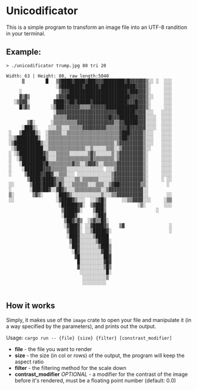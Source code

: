 # Unicodificator
This is a simple program to transform an image file into an UTF-8 randition in your terminal.

## Example:
```
> ./unicodificator trump.jpg 80 tri 20

Width: 63 | Height: 80, raw length:5040
      ▒        █   ▒▓████▓████▓███▓▓▓████████▓█▓▓▓▓▓▓▒░░ ░  ░░░
                   ░▓████████▓█████▓█████████████▓▓▓▓▒░     ░░░
     ░              ▒▓▓▓██████████████████████▓███▓▓▓▒░     ░░░
     ▓▒▓▒          ▒▓▓▓████████████████████████▓▓▓▓▓▓▒░░    ░░░
   ░▒▓▓▓░         ▓███▓▓██▓█████▓█████████████▓▓▓█▓▓▓▒░     ░░░
     █▒▓▒        ░▒███▓▓▓▓▓▓▒▒▒▒▓▓▓▓▓▓████████████▓▓▓▒░     ░░░
                  ░▓▓▓▓▓▓▓▓▓▓▓▓▓▓▓▓▓▓▓▓▓▓▓███████▓▓▓▓░░░   ░░░░
                  ▒▒▒▒▒▓▓▓▓▓▓▓▓▓▓▓▓▓▓▓▓█▓▓▓███████▓▓▓░░░░  ░░░░
        ▒▓░      ░▒▒▒▒▒▒▒▒▒▓▓▓▓▓▓▓▓▓▓▓▓▓▓▒▒▓▓█████▓▓▓░░░░  ░░░░
      ░███▒░    ░░░▒▒░░░▒▒▒▒▒▓▓▓▓▓▓▓▓▓▒▒▒▒▒▓▓▓█▓▓▓▓▓▓░░░░  ░░░░
 ░   ▒█████▒░  ░▒▒▒▒▒░░▒▒▒▒▒▒▒▒▒▒▒▒▒▒▒▒▒▒▒▒▓███▓▓▓▓▓▒░░░   ░░░░
 ░░▒████████▒  ░▒▒▒▒▒▒▒▒▒▒▒▒▒▒▒▒▒▒▒▒▒▒▒▒▒▒▒▓██▓▓▓▓▓▓▒░░░   ░░░░
 ░▒██████████▒░░▒▒▒▒▒▒▒▒▒▒▒▒▒▒▒▒▒▒▒▒▒▒▒▒▒░▒▓▓▓▓▓▓▓▓▓▒░░░   ░░░░
  ░▒██████████░░▒▒▒▒▒▒▒▒▒▒▒▒▒▒░░▒░░░░░▒▒▒░░▒▓▓▓▓▓▓▓▓▒░░    ░░░░
 ░ ░▒█████████▓▒░░░▒▒▒▒▒░░░░░░░▒▓▒░░░░░░▒░▒▓▓▓▓▓▓▓▓▓▒░     ░░░░
 ░  ░▓█████████▒░░░▒▒▒▒▒▒▒▒▒▒▒▒▒▓▒▒▒▒▒▒▒▒░▒▓▓▓▓▓▓▓▓▓▒░     ░░░░
 ░   ░████████▓█▒▒▒▒▒▒▒▒▒▓▒▒░░▒▓▓▓▒░░▒▒▒▒▒▓▓▓▓▓▓▓▓▓▓▒░     ░░░░
 ░    ░███████▓▓▓▒▒▒▒▒▒░░░░░░░░░░░░░░ ░░░▒▓▓▓▓▓▓▓▓▓▓▒░     ░░░░
 ░     ▒█████▓▓██▓░░▒▒▒░░░ ░░░░░░░░░░░░░▒▓▓▓▓▓▓▓▓▓▓▓▒░     ░░░░
        ▒████▓████▓▒▒▒░░░░▒▒░▒▒▒▒▒▒░░░░░▒▓▓▓▓▓▓▓▓▓▓▓▒░     ░ ░░
 ░░      ▒███▓████▓▒█▒░░░▒▒▒▒▒▒░░░▒▒▒░░▒▓██▓▓▓▓▓▓▓▓▒▒░       ░ 
 ░       ░███▓██▓░░▓█▓▒░░░▒▒▒▒▒▒▒▒▒▒░░▒▓▓▓▓▓▓▓▓▓▓▓▓▓░░         
 ▒░       ▒▓▒░     ░███▓▒░░░░░░░░░░░▒░░░▒▒▓▓▓▓▓▓▓▓▓▓░░       ░░
 ░░                ░▓████▓▒░░░  ░░▒▓█▒      ░░▒▒▓▓▓▓░░░     ░▒▒
                    ░██████▓▓░  ▒▓███▒            ░▒░       ░░░
                     ▒█████▓░    ▒███▒                   ░     
                     ░████▓░     ░▒██▓                         
                      ▒██▓▒▓▒  ░▒▓▒▒█▓░                        
                      ░▓███▓░ ░░▓████▓▒    ▒▓                 ░
                       ▒███▓░ ░░▒█████▓░                      ░
                       ░███▓░░░░░▒█████                        
                        ▒██▓░░░░░░▒████░                       
                        ░██▓░░░░░░░▒███▒                       
                         ░█▓░░░░░░░░▓██▒                       
                          ▓█░░░░░░░░░██▓                       
                           █░░░░░░░░░▓█▓                       
                           ▓░░░░░░░░░▒█▒                       
                            ░░░░░░░░░░█░                       
                             ░░░░░░░░░▒                        
                             ░░░░░░░░░                         
	
```

## How it works

Simply, it makes use of the `image` crate to open your file and manipulate it (in a way specified by the parameters), and prints out the output.

Usage: `cargo run -- {file} {size} {filter} [constrast_modifier]`

- **file** - the file you want to render
- **size** - the size (in col or rows) of the output, the program will keep the aspect ratio
- **filter** - the filtering method for the scale down
- **contrast_modifier** *OPTIONAL* - a modifier for the contrast of the image before it's rendered, must be a floating point number (default: 0.0)

